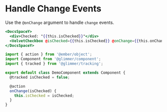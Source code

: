 # Handle Change Events

Use the `@onChange` argument to handle `change` events.

```hbs template
<DocsSpaceY>
  <div>Checked: "{{this.isChecked}}"</div>
  <VelvetCheckbox @isChecked={{this.isChecked}} @onChange={{this.onChange}} />
</DocsSpaceY>
```

```js component
import { action } from '@ember/object';
import Component from '@glimmer/component';
import { tracked } from '@glimmer/tracking';

export default class DemoComponent extends Component {
  @tracked isChecked = false;

  @action
  onChange(isChecked) {
    this.isChecked = isChecked;
  }
}
```
